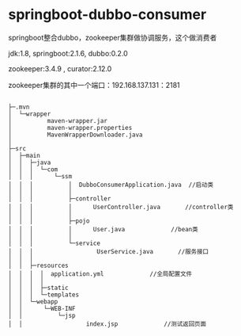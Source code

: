 # springboot-dubbo-consumer
springboot整合dubbo，zookeeper集群做协调服务，这个做消费者

jdk:1.8,  springboot:2.1.6, dubbo:0.2.0 

zookeeper:3.4.9 , curator:2.12.0

zookeeper集群的其中一个端口：192.168.137.131：2181

```

├─.mvn
│  └─wrapper
│          maven-wrapper.jar
│          maven-wrapper.properties
│          MavenWrapperDownloader.java
│          
├─src
│  ├─main
│  │  ├─java
│  │  │  └─com
│  │  │      └─ssm
│  │  │          │  DubboConsumerApplication.java  //启动类
│  │  │          │  
│  │  │          ├─controller
│  │  │          │      UserController.java	      //controller类
│  │  │          │      
│  │  │          ├─pojo
│  │  │          │      User.java		      //bean类
│  │  │          │      
│  │  │          └─service
│  │  │                  UserService.java		//服务接口
│  │  │                  
│  │  ├─resources
│  │  │  │  application.yml				//全局配置文件
│  │  │  │  
│  │  │  ├─static
│  │  │  └─templates
│  │  └─webapp
│  │      └─WEB-INF
│  │          └─jsp
│  │                  index.jsp  			//测试返回页面

```
